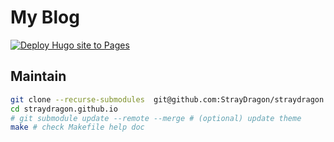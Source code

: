 # My Blog

[![Deploy Hugo site to Pages](https://github.com/StrayDragon/straydragon.github.io/actions/workflows/autogen_page.yaml/badge.svg?branch=main)](https://github.com/StrayDragon/straydragon.github.io/actions/workflows/autogen_page.yaml)

## Maintain
```bash
git clone --recurse-submodules  git@github.com:StrayDragon/straydragon.github.io.git
cd straydragon.github.io
# git submodule update --remote --merge # (optional) update theme
make # check Makefile help doc
```